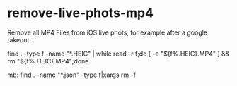 # remove-live-phots-mp4
Remove all MP4 Files from iOS live phots, for example after a google takeout


  find . -type f -name "*.HEIC" | while read -r f;do [ -e "${f%.HEIC}.MP4" ] && rm "${f%.HEIC}.MP4";done

  mb: find . -name "*.json" -type f|xargs rm -f
